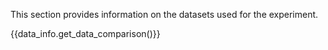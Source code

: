 This section provides information on the datasets used for the experiment.  

{{data_info.get_data_comparison()}}
